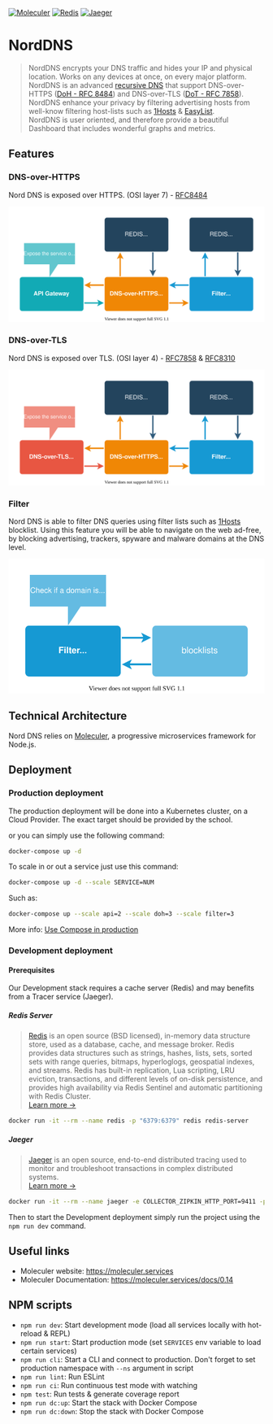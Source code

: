 [![Moleculer](https://badgen.net/badge/Powered%20by/Moleculer/0e83cd)](https://moleculer.services)
[![Redis](https://badgen.net/badge/Powered%20by/Redis/d92a21)](https://redis.io/) 
[![Jaeger](https://badgen.net/badge/Powered%20by/Jaeger/60d0e4)](https://www.jaegertracing.io/)

# NordDNS
> NordDNS encrypts your DNS traffic and hides your IP and physical location. Works on any devices at once, on every major platform.  
NordDNS is an advanced [recursive DNS](https://www.cloudflare.com/learning/dns/what-is-recursive-dns/) that support DNS-over-HTTPS ([DoH - RFC 8484](https://tools.ietf.org/html/rfc8484)) and DNS-over-TLS ([DoT - RFC 7858](https://tools.ietf.org/html/rfc7858)).  
NordDNS enhance your privacy by filtering advertising hosts from well-know filtering host-lists such as [1Hosts](https://badmojr.github.io/1Hosts/) & [EasyList](https://easylist.to/).  
NordDNS is user oriented, and therefore provide a beautiful Dashboard that includes wonderful graphs and metrics.

## Features

### DNS-over-HTTPS
Nord DNS is exposed over HTTPS. (OSI layer 7) - [RFC8484](https://tools.ietf.org/html/rfc8484)

![DNS-over-HTTPS Architecture diagram](./artefacts/diagram-DNS-over-HTTPS.svg)

### DNS-over-TLS
Nord DNS is exposed over TLS. (OSI layer 4) - [RFC7858](https://tools.ietf.org/html/rfc7858) & [RFC8310](https://tools.ietf.org/html/rfc8310)

![DNS-over-TLS Architecture diagram](./artefacts/diagram-DNS-over-TLS.svg)

### Filter
Nord DNS is able to filter DNS queries using filter lists such as [1Hosts](https://badmojr.github.io/1Hosts/) blocklist. Using this feature you will be able to navigate on the web ad-free, by blocking advertising, trackers, spyware and malware domains at the DNS level.

![Filter Architecture diagram](./artefacts/diagram-Filter.svg)

## Technical Architecture
Nord DNS relies on [Moleculer](https://moleculer.services/), a progressive microservices framework for Node.js.

## Deployment

### Production deployment
The production deployment will be done into a Kubernetes cluster, on a Cloud Provider. The exact target should be provided by the school.

or you can simply use the following command:

```bash
docker-compose up -d
```

To scale in or out a service just use this command:

```bash
docker-compose up -d --scale SERVICE=NUM
```

Such as:

```bash
docker-compose up --scale api=2 --scale doh=3 --scale filter=3
```


More info: [Use Compose in production](https://docs.docker.com/compose/production/)

### Development deployment

#### Prerequisites

Our Development stack requires a cache server (Redis) and may benefits from a Tracer service (Jaeger).

##### Redis Server
> [Redis](https://redis.io/) is an open source (BSD licensed), in-memory data structure store, used as a database, cache, and message broker. Redis provides data structures such as strings, hashes, lists, sets, sorted sets with range queries, bitmaps, hyperloglogs, geospatial indexes, and streams. Redis has built-in replication, Lua scripting, LRU eviction, transactions, and different levels of on-disk persistence, and provides high availability via Redis Sentinel and automatic partitioning with Redis Cluster.  
[Learn more →](https://redis.io/topics/introduction)

```bash
docker run -it --rm --name redis -p "6379:6379" redis redis-server
```

##### Jaeger
> [Jaeger](https://www.jaegertracing.io/) is an open source, end-to-end distributed tracing used to monitor and troubleshoot transactions in complex distributed systems.   
[Learn more →](https://www.jaegertracing.io/docs/1.22/)

```bash
docker run -it --rm --name jaeger -e COLLECTOR_ZIPKIN_HTTP_PORT=9411 -p 5775:5775/udp -p 6831:6831/udp -p 6832:6832/udp -p 5778:5778 -p 16686:16686 -p 14268:14268 -p 14250:14250 -p 9411:9411 jaegertracing/all-in-one:1.21
```

Then to start the Development deployment simply run the project using the `npm run dev` command.

## Useful links

* Moleculer website: https://moleculer.services
* Moleculer Documentation: https://moleculer.services/docs/0.14

## NPM scripts

- `npm run dev`: Start development mode (load all services locally with hot-reload & REPL)
- `npm run start`: Start production mode (set `SERVICES` env variable to load certain services)
- `npm run cli`: Start a CLI and connect to production. Don't forget to set production namespace with `--ns` argument in script
- `npm run lint`: Run ESLint
- `npm run ci`: Run continuous test mode with watching
- `npm test`: Run tests & generate coverage report
- `npm run dc:up`: Start the stack with Docker Compose
- `npm run dc:down`: Stop the stack with Docker Compose
